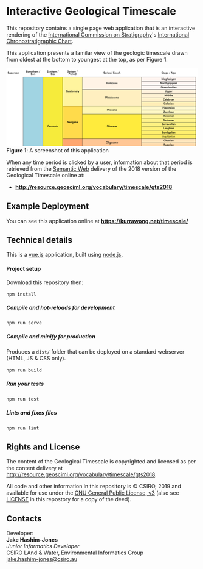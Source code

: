 # Interactive Geological Timescale
This repository contains a single page web application that is an interactive rendering of the [International Commission on Stratigraphy](http://www.stratigraphy.org)'s [International Chronostratigraphic Chart](http://www.stratigraphy.org/index.php/ics-chart-timescale).

This application presents a familar view of the geologic timescale drawn from oldest at the bottom to youngest at the top, as per Figure 1.

![](screenshot.png)
**Figure 1**: A screenshot of this application

When any time period is clicked by a user, information about that period is retrieved from the [Semantic Web](https://www.w3.org/standards/semanticweb/) delivery of the 2018 version of the Geological Timescale online at:

* **<http://resource.geosciml.org/vocabulary/timescale/gts2018>**


## Example Deployment
You can see this application online at **<https://kurrawong.net/timescale/>**


## Technical details
This is a [vue.js](https://vuejs.org/) application, built using [node.js](https://nodejs.org/en/).

#### Project setup
Download this repository then:
```
npm install
```

##### Compile and hot-reloads for development
```
npm run serve
```

##### Compile and minify for production
Produces a `dist/` folder that can be deployed on a standard webserver (HTML, JS & CSS only).
```
npm run build
```

##### Run your tests
```
npm run test
```

##### Lints and fixes files
```
npm run lint
```

## Rights and License
The content of the Geological Timescale is copyrighted and licensed as per the content delivery at <http://resource.geosciml.org/vocabulary/timescale/gts2018>.

All code and other information in this repository is &copy; CSIRO, 2019 and available for use under the [GNU General Public License, v3](https://www.gnu.org/licenses/gpl-3.0.en.html) (also see [LICENSE](LICENSE) in this repostory for a copy of the deed).


## Contacts
Developer:  
**Jake Hashim-Jones**  
*Junior Informatics Developer*  
CSIRO LAnd & Water, Environmental Informatics Group  
<jake.hashim-jones@csiro.au>  
